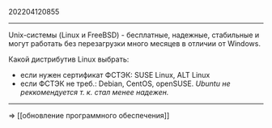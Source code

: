 202204120855
***
Unix-системы (Linux и FreeBSD) - бесплатные, надежные, стабильные и могут работать без перезагрузки много месяцев в отличии от Windows.

Какой дистрибутив Linux выбрать:
- если нужен сертификат ФСТЭК: SUSE Linux, ALT Linux
- если ФСТЭК не треб.: Debian, CentOS, openSUSE.
*Ubuntu не реккомендуется т. к. стал менее надежен.*
***
=> [[обновление программного обеспечения]]
